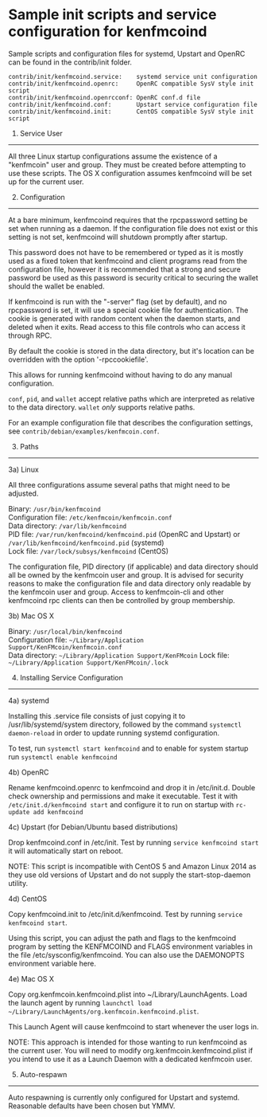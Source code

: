 Sample init scripts and service configuration for kenfmcoind
==========================================================

Sample scripts and configuration files for systemd, Upstart and OpenRC
can be found in the contrib/init folder.

    contrib/init/kenfmcoind.service:    systemd service unit configuration
    contrib/init/kenfmcoind.openrc:     OpenRC compatible SysV style init script
    contrib/init/kenfmcoind.openrcconf: OpenRC conf.d file
    contrib/init/kenfmcoind.conf:       Upstart service configuration file
    contrib/init/kenfmcoind.init:       CentOS compatible SysV style init script

1. Service User
---------------------------------

All three Linux startup configurations assume the existence of a "kenfmcoin" user
and group.  They must be created before attempting to use these scripts.
The OS X configuration assumes kenfmcoind will be set up for the current user.

2. Configuration
---------------------------------

At a bare minimum, kenfmcoind requires that the rpcpassword setting be set
when running as a daemon.  If the configuration file does not exist or this
setting is not set, kenfmcoind will shutdown promptly after startup.

This password does not have to be remembered or typed as it is mostly used
as a fixed token that kenfmcoind and client programs read from the configuration
file, however it is recommended that a strong and secure password be used
as this password is security critical to securing the wallet should the
wallet be enabled.

If kenfmcoind is run with the "-server" flag (set by default), and no rpcpassword is set,
it will use a special cookie file for authentication. The cookie is generated with random
content when the daemon starts, and deleted when it exits. Read access to this file
controls who can access it through RPC.

By default the cookie is stored in the data directory, but it's location can be overridden
with the option '-rpccookiefile'.

This allows for running kenfmcoind without having to do any manual configuration.

`conf`, `pid`, and `wallet` accept relative paths which are interpreted as
relative to the data directory. `wallet` *only* supports relative paths.

For an example configuration file that describes the configuration settings,
see `contrib/debian/examples/kenfmcoin.conf`.

3. Paths
---------------------------------

3a) Linux

All three configurations assume several paths that might need to be adjusted.

Binary:              `/usr/bin/kenfmcoind`  
Configuration file:  `/etc/kenfmcoin/kenfmcoin.conf`  
Data directory:      `/var/lib/kenfmcoind`  
PID file:            `/var/run/kenfmcoind/kenfmcoind.pid` (OpenRC and Upstart) or `/var/lib/kenfmcoind/kenfmcoind.pid` (systemd)  
Lock file:           `/var/lock/subsys/kenfmcoind` (CentOS)  

The configuration file, PID directory (if applicable) and data directory
should all be owned by the kenfmcoin user and group.  It is advised for security
reasons to make the configuration file and data directory only readable by the
kenfmcoin user and group.  Access to kenfmcoin-cli and other kenfmcoind rpc clients
can then be controlled by group membership.

3b) Mac OS X

Binary:              `/usr/local/bin/kenfmcoind`  
Configuration file:  `~/Library/Application Support/KenFMcoin/kenfmcoin.conf`  
Data directory:      `~/Library/Application Support/KenFMcoin`
Lock file:           `~/Library/Application Support/KenFMcoin/.lock`

4. Installing Service Configuration
-----------------------------------

4a) systemd

Installing this .service file consists of just copying it to
/usr/lib/systemd/system directory, followed by the command
`systemctl daemon-reload` in order to update running systemd configuration.

To test, run `systemctl start kenfmcoind` and to enable for system startup run
`systemctl enable kenfmcoind`

4b) OpenRC

Rename kenfmcoind.openrc to kenfmcoind and drop it in /etc/init.d.  Double
check ownership and permissions and make it executable.  Test it with
`/etc/init.d/kenfmcoind start` and configure it to run on startup with
`rc-update add kenfmcoind`

4c) Upstart (for Debian/Ubuntu based distributions)

Drop kenfmcoind.conf in /etc/init.  Test by running `service kenfmcoind start`
it will automatically start on reboot.

NOTE: This script is incompatible with CentOS 5 and Amazon Linux 2014 as they
use old versions of Upstart and do not supply the start-stop-daemon utility.

4d) CentOS

Copy kenfmcoind.init to /etc/init.d/kenfmcoind. Test by running `service kenfmcoind start`.

Using this script, you can adjust the path and flags to the kenfmcoind program by
setting the KENFMCOIND and FLAGS environment variables in the file
/etc/sysconfig/kenfmcoind. You can also use the DAEMONOPTS environment variable here.

4e) Mac OS X

Copy org.kenfmcoin.kenfmcoind.plist into ~/Library/LaunchAgents. Load the launch agent by
running `launchctl load ~/Library/LaunchAgents/org.kenfmcoin.kenfmcoind.plist`.

This Launch Agent will cause kenfmcoind to start whenever the user logs in.

NOTE: This approach is intended for those wanting to run kenfmcoind as the current user.
You will need to modify org.kenfmcoin.kenfmcoind.plist if you intend to use it as a
Launch Daemon with a dedicated kenfmcoin user.

5. Auto-respawn
-----------------------------------

Auto respawning is currently only configured for Upstart and systemd.
Reasonable defaults have been chosen but YMMV.
